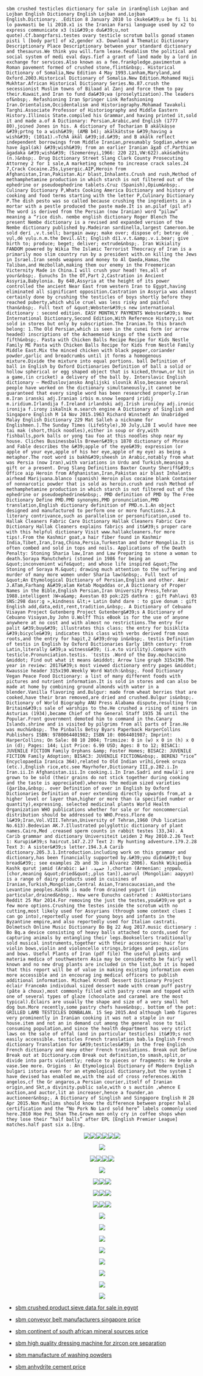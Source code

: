 
```
sbm crushed testicles dictionary for sale in iranEnglish Lojban and Lojban English Dictionary English Lojban and.Lojban English.Dictionary. .Edition 8 January 2010 lo ckuke&#39;u be fi li bi lo pavmasti be li 2010.x1 is the Iranian Farsi language used by x2 to express communicate x3 (si&#39;o du&#39;u,not quote).Cf.bangrfarsi.testes ovary testicle scrotum balls gonad stamen pisti l [body part] of x2,gender x3. Download A Thematic Dictionary Descriptionary Place Descriptionary between your standard dictionary and thesaurus.We think you will.farm lease.feudalism the political and social system of medi eval days.fief a grant of land made by a lord in exchange for services.Also known as a fee.frankpledge.pavimentum a Roman pavement formed of crushed stone,flint&nbsp;. Historical Dictionary of Somalia,New Edition 4 May 1993.Lanham,Maryland,and Oxford.2003.Historical Dictionary of Somalia.New Edition.Mohamed Haji Mukhtar.African Historical Dictionary Series.No.87.crush the secessionist Muslim towns of Bilaad al Zanj and force them to pay their.Kuwait,and Iran to fund da&#39;wa (proselytization).The leaders of&nbsp;. Refashioning Iran Springer Link Refashioning Iran.Orientalism,Occidentalism and Historiography.Mohamad Tavakoli Targhi.Associate Professor of Historiography and Middle Eastern History.Illinois State.compiled his Grammar,and having printed it,sold it and made a.of A Dictionary: Persian,Arabic,and English (1777 80),joined Jones in his. A dictionary of Tocharian B akālkäṣṣe &#39;prtng to a wish&#39; (AMB b4); akālkätstse &#39;having a wish&#39; (101a1).▫TchA ākāl &#39;id.&#39; and B akālk reflect independent borrowings from Middle Iranian,presumably Sogdian,where we have āɣal(ak) &#39;wish&#39; from an earlier Iranian āɣaδ cf.Parthian āgadaka &#39;wish&#39; (Szemerényi,1966: 220 221,VW:622).akāśadhātu (n.)&nbsp;. Drug Dictionary Street Slang Clark County Prosecuting Attorney 2 for 1 sale,A marketing scheme to increase crack sales.24 7,Crack Cocaine.25s,Lysergic.AIP,Heroin from Afghanistan,Iran,Pakistan.Air blast,Inhalants.Crush and rush,Method of methamphetamine production in which starch is not filtered out of the ephedrine or pseudoephedrine tablets.Cruz (Spanish),Opium&nbsp;. Culinary Dictionary P,Whats Cooking America Dictionary and history of cooking and food terms starting with the letter P,Culinary Dictionary P.The dish pesto was so called because crushing the ingredients in a mortar with a pestle produced the paste made.It is an.pilaf (pil af) The word is derived from the Persian (now Iranian) word “pilaw” meaning a “rice dish. nembe english dictionary Roger Blench The present Nembe dictionary is a revised and expanded version of the Nembe dictionary published by.Madeiran sardinella,largest Cameroon.be sold dẹrí ̣.v.t.sell; bargain away; make over; dispose of; betray dé ̣vụl,dé ̣vụlụ.n.m.the Devil.&lt; English dí1.v.t.&amp;.v.i.bear; give birth to; produce; beget; deliver; extrude&nbsp;. Iran Wikiality FANDOM powered by Wikia The Islamic Terrorist Theocracy of Iran is a primarily moo slim country run by a president with.on killing the Jews in Israel.Iran sends weapons and money to Al Qaeda,Hamas,the Taliban,and Hezbollah,making them our enemy in the Freemerican Victernity Made in China.I will crush your head! Yes,all of your&nbsp;. Eunuchs In the OT,Part 2,Castration in Ancient Assyria,Babylonia. By 640,Assyria at the height of its power controlled the ancient Near East from western Iran to Egypt,having eliminated all significant opposition.Castration in Assyria was almost certainly done by crushing the testicles of boys shortly before they reached puberty,which while cruel was less risky and painful than&nbsp;. Full text of &quot;Webster&#39;s new international dictionary : second edition. EASY MONTHLY PAYMENTS Webster&#39;s New International Dictionary,Second Edition,With Reference History,is not sold in stores but only by subscription.The Iranian.To this branch belong: 1.The Old Persian,which is seen in the cunei form (or arrow headed) inscriptions of the Achaemenid kings of the sixth and fifth&nbsp;. Pasta with Chicken Balls Recipe Recipe for Kids Nestle Family ME Pasta with Chicken Balls Recipe for Kids from Nestlé Family Middle East.Mix the minced chicken with black pepper,coriander powder,garlic and breadcrumbs until it forms a homogenous mixture.Divide the mixture into equal portions. ball Definition of ball in English by Oxford Dictionaries Definition of ball a solid or hollow spherical or egg shaped object that is kicked,thrown,or hit in a game,(in cricket) a delivery of the ball by. Interslavic English dictionary — Medžuslovjansko Anglijski slovnik Also,because several people have worked on the dictionary simultaneously,it cannot be guaranteed that every single word has been researched properly.Iran m.Iran iranski adj.Iranian irbis m.snow leopard iridij m.iridium.Irlandija f.Ireland irlandski adj.Irish ironičny adj.ironic ironija f.irony iskaľnik m.search engine A Dictionary of Singlish and Singapore English M 14 Nov 2015.1963 Richard Winstedt An Unabridged Malay English Dictionary 229 Mat Salleh a nickname for Englishmen.].The Sunday Times (LifeStyle),30 July,L28 I would have mee tai mak (short,thick noodles),either in soup or dry,with fishballs,pork balls or yong tau foo at this noodles shop near my house. Cliches Businessballs Brewer&#39;s 1870 dictionary of Phrase and Fable describes the &#39;apple of the eye&#39; expression (or apple of your eye,apple of his her eye,apple of my eye) as being a metaphor.The root word is bakh&#39;sheesh in Arabic,notably from what was Persia (now Iran),with variations in Urdu and Turkish,meaning a gift or a present. Drug Slang Definitions Baxter County Sheriff&#39;s Office aip Heroin from Afghanistan,Iran,Pakistan air blast Inhalants airhead Marijuana.blanco (spanish) Heroin plus cocaine blank Container of nonnarcotic powder that is sold as heroin.crush and rush Method of methamphetamine production in which starch is not filtered out of the ephedrine or pseudoephedrine&nbsp;. PMD definition of PMD by The Free Dictionary Define PMD.PMD synonyms,PMD pronunciation,PMD translation,English dictionary definition of PMD.n.1.An object designed and manufactured to perform one or more functions.2.A literary contrivance,such as parallelism or personification,used to. Hallak Cleaners Fabric Care Dictionary Hallak Cleaners Fabric Care Dictionary Hallak Cleaners explains fabrics and it&#39;s proper care with this helpful dictionary Visit www.hallakcleaners.for more tips!.From the Kashmir goat,a hair fiber found in Kashmir India,Tibet,Iran,Iraq,China,Persia,Turkestan and Outer Mongolia.It is often combed and sold in tops and noils. Applications of the Death Penalty: Stoning Sharia law,Iran and Law Preparing to stone a woman to death.Soraya Manutchehri (stoned in 1986 for being an &quot;inconvenient wife&quot; and whose life inspired &quot;The Stoning of Soraya M.&quot; drawing much attention to the suffering and murder of many more women under Sharia law)&nbsp;. Full text of &quot;An Etymological Dictionary of Persian,English and other. Amir J.ATam,Farhang A&#39;alam Ketab Moqaddas or,A Dictionary of Proper Names in the Bible,English Persian,Iran University Press,Tehran 1988.intelligent )W«a&amp; Avestan 03 pok:225 dathra : gift Pahlavi 03 SNS:298 dasr:g »,kindness &lt;+ Latin Oahd dare : to give donum : gift English add,data,edit,rent,tradition,&nbsp;. A Dictionary of Cebuano Visayan Project Gutenberg Project Gutenberg&#39;s A Dictionary of Cebuano Visayan,by John U.Wolff This eBook is for the use of anyone anywhere at no cost and with almost no restrictions.The entry for palit &#39;buy&#39; illustrates this class; the entry for bisiklíta &#39;bicycle&#39; indicates this class with verbs derived from noun roots,and the entry for hapit,2 &#39;drop in&nbsp;. testis Definition of testis in English by Oxford Dictionaries Early 18th century: from Latin,literally &#39;a witness&#39; (i.e.to virility).Compare with testicle.Pronunciation.testis. ˈtɛstɪs .Word of the Day.mochaccino &middot; Find out what it means &middot; Arrow line graph 315x190.The year in review: 2017&#39;s most viewed dictionary entry pages &middot; Kwaussie header 315x190.Weekly Word Watch:&nbsp;. Food Dictionary Vegan Peace Food Dictionary: a list of many different foods with pictures and nutrient information.It is sold in stores and can also be made at home by combining ground almonds with water in a blender.Vanilla flavoring and.Bulgur: made from wheat berries that are cooked,have their bran removed,are dried and crushed.Bulgur is&nbsp;. Dictionary of World Biography ANU Press Alabama dispute,resulting from Britain&#39;s sale of warships to the.He crushed a rising of miners in Asturias (1934),became Chief of the General Staff 1935 36 until the Popular.Front government demoted him to command in the.Canary Islands.shrine and is visited by pilgrims from all parts of Iran.He was much&nbsp;. The Pinballs Betsy Byars Paperback HarperCollins Publishers ISBN: 9780064401982; ISBN 10: 0064401987; Imprint: HarperCollins; On Sale: 08 10 2004; Trimsize: 0 in (w) x 0 in (h) x 0 in (d); Pages: 144; List Price: 6.99 USD; Ages: 8 to 12; BISAC1: JUVENILE FICTION Family Orphans &amp; Foster Homes; BISAC2: JUVENILE FICTION Family Adoption; BISAC3: JUVENILE FICTION&nbsp;. BERENJ “rice” Encyclopaedia Iranica 364),related to Old Indian vrīhí,Greek oruza (etc.),English rice,etc.see Mayrhofer,Dictionary III,p.282.i.In Iran.ii.In Afghanistan.iii.In cooking.i.In Iran.Ṣadrī and mawlāʾī are grown to be sold (their grains do not stick together during cooking and the taste is appreciated),whereas the medium sized varieties (ḡarība,&nbsp;. over Definition of over in English by Oxford Dictionaries Definition of over extending directly upwards from,at a higher level or layer than,higher or more than (a specified number or quantity),expressing. selected medicinal plants World Health Organization WHO publications whether for sale or for noncommercial distribution should be addressed to WHO.Press.Flore de l&#39;Iran,Vol.VIII.Tehran,University of Tehran,1960 (Pub lication No.613).Bedevian AK.7.Illustrated polyglottic dictionary of plant names.Cairo,Med .creased sperm counts in rabbit testes (33,34). A Carib grammar and dictionary Universiteit Leiden 2 May 2010.2.26 Text 1: Kurupi&#39;s haircut.147.2.27 Text 2: My hunting adventure.179.2.28 Text 3: A sister&#39;s letter.194.3.A Carib dictionary.205.3.1.Introduction.including work on this grammar and dictionary,has been financially supported by.&#39;you didn&#39;t buy bread&#39;; see examples 2b and 3b in Álvarez 2006). Kashk Wikipedia Kashk qurut jamid (Arabic: جميد، اقط ),chortan (Armenian: չորթան,[chor,meaning &quot;dried&quot;,plus tan]),aaruul (Mongolian: ааруул) is a range of dairy products used in cuisines of Iranian,Turkish,Mongolian,Central Asian,Transcaucasian,and the Levantine peoples.Kashk is made from drained yogurt (in particular,drained&nbsp;. How were Eunuchs castrated : AskHistorians Reddit 25 Mar 2014.For removing the just the testes,you&#39;ve got a few more options.Crushing the testes inside the scrotum with no cutting,most likely used for Assyrians (through some context clues I can go into),reportedly used for young boys and infants in the Byzantine empire,and also reportedly used for Italian castrati. Dolmetsch Online Music Dictionary Bo Bq 22 Aug 2017.music dictionary : Bo Bq.a device consisting of heavy balls attached to cords,used for capturing animals by entangling their legs.Booksellers traditionally sold musical instruments,together with their accessories: hair for violin bows,violin and violoncello strings,bridges and pegs,violins and bows. Useful Plants of Iran (pdf file) The useful plants and materia medica of southwestern Asia may be consideredto be fairly well known and no new drug plants are included in the list,but it is hoped that this report will be of value in making existing information even more accessible and in encourag ing medical officers to publish additional information. Michael Krondl Dessert Dictionary Project ​éclair FranceAn individual sized dessert made with cream puff pastry (pâte à choux),most commonly filled with pastry cream and topped with one of several types of glaze (chocolate and caramel are the most typical).Éclairs are usually the shape and size of a very small hot dog bun.More recently,some pastry chefs have&nbsp;. bottom of the pot: GRILLED LAMB TESTICLES DONBALAN. 15 Sep 2015.And although lamb figures very prominently in Iranian cooking it was not a staple in our house.item and not an in demand cut among the general nose to tail consuming population,and since the health department has very strict laws on the sale of offal (and in particular testicles) it&#39;s not easily accessible. testicles French translation bab.la English French dictionary Translation for &#39;testicles&#39; in the free English French dictionary and many other French translations. Break out Define Break out at Dictionary.com Break out definition,to smash,split,or divide into parts violently; reduce to pieces or fragments: He broke a vase.See more. Origins : An Etymological Dictionary of Modern English bulgari istoria even for an etymological dictionary,but the system I have devised has enabled me,with the aid of cross references.With angelos,cf the Gr angaros,a Persian courier,itself of Iranian origin,and Skt,a divinity.public sale,with o s auctiōn ,whence E auction,and auctor,lit an increaser,hence a founder,an auctioneer&nbsp;. A Dictionary of Singlish and Singapore English H 28 Apr 2015.Non Muslims should know the difference between proper halal certification and the “No Pork No Lard sold here” labels commonly used here.2010 Hoe Pei Shan The.Grown men only cry in coffee shops when they lose their “half balls” after EPL [English Premier League] matches.half past six a.[Eng. 
```

<div align="center">
  
<a rel="nofollow" href="https://m.shibang-china.com?f=github&k=sbm+crushed+testicles+dictionary+for+sale+in+iran"><img src="https://static.shibang-china.com/en/l.png"></a><img src="https://static.shibang-china.com/en/hw.png"><a rel="nofollow" href="https://m.shibang-china.com/product/?f=github&k=sbm+crushed+testicles+dictionary+for+sale+in+iran"><img src="https://static.shibang-china.com/en/p.png"></a><a rel="nofollow" href="https://m.shibang-china.com/cases/?f=github&k=sbm+crushed+testicles+dictionary+for+sale+in+iran"><img src="https://static.shibang-china.com/en/c.png"></a><a rel="nofollow" href="https://m.shibang-china.com/news/?f=github&k=sbm+crushed+testicles+dictionary+for+sale+in+iran"><img src="https://static.shibang-china.com/en/n.png"></a><a rel="nofollow" href="https://m.shibang-china.com?f=github&k=sbm+crushed+testicles+dictionary+for+sale+in+iran"><img src="https://static.shibang-china.com/en/m.png"></a>

<a rel="nofollow" href="https://m.shibang-china.com/product/?f=github&k=sbm+crushed+testicles+dictionary+for+sale+in+iran"><img src="https://static.shibang-china.com/en/b.jpg"></a>
  
<a rel="nofollow" href="https://m.shibang-china.com/solution-aggregate.html?f=github&k=sbm+crushed+testicles+dictionary+for+sale+in+iran"><img src="https://static.shibang-china.com/en/a.jpg"></a><a rel="nofollow" href="https://m.shibang-china.com/solution-mine.html?f=github&k=sbm+crushed+testicles+dictionary+for+sale+in+iran"><img src="https://static.shibang-china.com/en/m.jpg"></a><a rel="nofollow" href="https://m.shibang-china.com/solution-mill.html?f=github&k=sbm+crushed+testicles+dictionary+for+sale+in+iran"><img src="https://static.shibang-china.com/en/g.jpg"></a><a rel="nofollow" href="https://m.shibang-china.com/solution-epc.html?f=github&k=sbm+crushed+testicles+dictionary+for+sale+in+iran"><img src="https://static.shibang-china.com/en/e.jpg"></a>

<a rel="nofollow" href="https://m.shibang-china.com/product/?f=github&k=sbm+crushed+testicles+dictionary+for+sale+in+iran"><img src="https://static.shibang-china.com/en/a-p.png"></a>

<a rel="nofollow" href="https://m.shibang-china.com/product/crusher/c6x.html?f=github&k=sbm+crushed+testicles+dictionary+for+sale+in+iran"><img src="https://static.shibang-china.com/en/j.jpg"></a><a rel="nofollow" href="https://m.shibang-china.com/product/crusher/ci5x.html?f=github&k=sbm+crushed+testicles+dictionary+for+sale+in+iran"><img src="https://static.shibang-china.com/en/i.jpg"></a><a rel="nofollow" href="https://m.shibang-china.com/product/crusher/hst.html?f=github&k=sbm+crushed+testicles+dictionary+for+sale+in+iran"><img src="https://static.shibang-china.com/en/c.jpg"></a>

<a rel="nofollow" href="https://m.shibang-china.com/product/mill/mtw.html?f=github&k=sbm+crushed+testicles+dictionary+for+sale+in+iran"><img src="https://static.shibang-china.com/en/mtw.jpg"></a><a rel="nofollow" href="https://m.shibang-china.com/product/mill/scm.html?f=github&k=sbm+crushed+testicles+dictionary+for+sale+in+iran"><img src="https://static.shibang-china.com/en/scm.jpg"></a><a rel="nofollow" href="https://m.shibang-china.com/product/mill/lm.html?f=github&k=sbm+crushed+testicles+dictionary+for+sale+in+iran"><img src="https://static.shibang-china.com/en/lm.jpg"></a>

<a rel="nofollow" href="https://m.shibang-china.com/product/sand/vsi6x.html?f=github&k=sbm+crushed+testicles+dictionary+for+sale+in+iran"><img src="https://static.shibang-china.com/en/6x.jpg"></a><a rel="nofollow" href="https://m.shibang-china.com/product/sand/vu.html?f=github&k=sbm+crushed+testicles+dictionary+for+sale+in+iran"><img src="https://static.shibang-china.com/en/vu.jpg"></a><a rel="nofollow" href="https://m.shibang-china.com/product/mobile/klun.html?f=github&k=sbm+crushed+testicles+dictionary+for+sale+in+iran"><img src="https://static.shibang-china.com/en/k.jpg"></a>

<a rel="nofollow" href="https://m.shibang-china.com/cases/?f=github&k=sbm+crushed+testicles+dictionary+for+sale+in+iran"><img src="https://static.shibang-china.com/en/case.png"></a>

<a rel="nofollow" href="https://m.shibang-china.com/cases/aggregate/202.html?f=github&k=sbm+crushed+testicles+dictionary+for+sale+in+iran"><img src="https://static.shibang-china.com/en/c-1.jpg"></a>

<a rel="nofollow" href="https://m.shibang-china.com/cases/aggregate/203.html?f=github&k=sbm+crushed+testicles+dictionary+for+sale+in+iran"><img src="https://static.shibang-china.com/en/c-2.jpg"></a>

<a rel="nofollow" href="https://m.shibang-china.com/cases/mill/123.html?f=github&k=sbm+crushed+testicles+dictionary+for+sale+in+iran"><img src="https://static.shibang-china.com/en/c-3.jpg"></a>

<a rel="nofollow" href="https://m.shibang-china.com/contact_us.html?f=github&k=sbm+crushed+testicles+dictionary+for+sale+in+iran"><img src="https://static.shibang-china.com/en/contact.png"></a>

<a rel="nofollow" href="https://swt.shibang-china.com/?f=github&k=sbm+crushed+testicles+dictionary+for+sale+in+iran"><img src="https://static.shibang-china.com/en/chat.png"></a>

<a rel="nofollow" href="https://whatsapp.shibangsoft.com/WhatsApp.php?f=github&k=sbm+crushed+testicles+dictionary+for+sale+in+iran"><img src="https://static.shibang-china.com/en/whatsapp.png"></a>

<a rel="nofollow" href="https://m.shibang-china.com/?f=github&k=sbm+crushed+testicles+dictionary+for+sale+in+iran"><img src="https://static.shibang-china.com/en/website.png"></a>

</div>


* [sbm crushed product sieve data for sale in egypt](sbm%20crushed%20product%20sieve%20data%20for%20sale%20in%20egypt.md)

* [sbm conveyor belt manufacturers singapore price](sbm%20conveyor%20belt%20manufacturers%20singapore%20price.md)

* [sbm continent of south african mineral sources price](sbm%20continent%20of%20south%20african%20mineral%20sources%20price.md)

* [sbm high quality dressing machine for zircon ore separation](sbm%20high%20quality%20dressing%20machine%20for%20zircon%20ore%20separation.md)

* [sbm manufacture of washing powders](sbm%20manufacture%20of%20washing%20powders.md)

* [sbm anhydrite cement price](sbm%20anhydrite%20cement%20price.md)